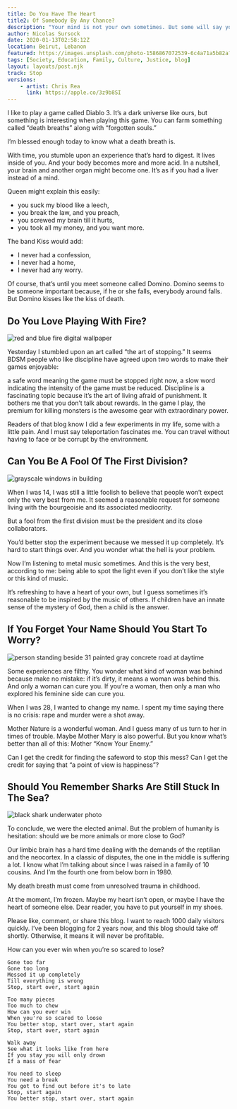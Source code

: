 ```yaml
---
title: Do You Have The Heart 
title2: Of Somebody By Any Chance?
description: "Your mind is not your own sometimes. But some will say you never had a heart of your own. One thing is sure though: it's involuntary."
author: Nicolas Sursock
date: 2020-01-13T02:58:12Z
location: Beirut, Lebanon
featured: https://images.unsplash.com/photo-1586867072539-6c4a71a5b82a?ixlib=rb-4.0.3&ixid=MnwxMjA3fDB8MHxwaG90by1wYWdlfHx8fGVufDB8fHx8&auto=format&fit=crop
tags: [Society, Education, Family, Culture, Justice, blog]
layout: layouts/post.njk
track: Stop
versions:
    - artist: Chris Rea
      link: https://apple.co/3z9b8SI
---
```


I like to play a game called Diablo 3. It’s a dark universe like ours, but something is interesting when playing this game. You can farm something called “death breaths” along with “forgotten souls.”

I’m blessed enough today to know what a death breath is.

With time, you stumble upon an experience that’s hard to digest. It lives inside of you. And your body becomes more and more acid. In a nutshell, your brain and another organ might become one. It’s as if you had a liver instead of a mind.

Queen might explain this easily:
 - you suck my blood like a leech,
 - you break the law, and you preach,
 - you screwed my brain till it hurts,
 - you took all my money, and you want more.

The band Kiss would add:
 - I never had a confession,
 - I never had a home,
 - I never had any worry.

Of course, that’s until you meet someone called Domino. Domino seems to be someone important because, if he or she falls, everybody around falls. But Domino kisses like the kiss of death.

## Do You Love Playing With Fire?

<aside class="md:-mr-56 md:float-right w-full md:w-2/3 md:px-8">
  <img x-intersect.once.ratio-0="$el.src = $el.dataset.src" class="rounded-lg" alt="red and blue fire digital wallpaper" data-src="https://images.unsplash.com/photo-1578885136359-16c8bd4d3a8e?ixlib=rb-4.0.3&ixid=MnwxMjA3fDB8MHxwaG90by1wYWdlfHx8fGVufDB8fHx8&auto=format&fit=crop&q=80&w=800&h=600">
</aside>

Yesterday I stumbled upon an art called “the art of stopping.” It seems BDSM people who like discipline have agreed upon two words to make their games enjoyable:

a safe word meaning the game must be stopped right now,
a slow word indicating the intensity of the game must be reduced.
Discipline is a fascinating topic because it’s the art of living afraid of punishment. It bothers me that you don’t talk about rewards. In the game I play, the premium for killing monsters is the awesome gear with extraordinary power.

Readers of that blog know I did a few experiments in my life, some with a little pain. And I must say teleportation fascinates me. You can travel without having to face or be corrupt by the environment.

## Can You Be A Fool Of The First Division?

<aside class="md:-ml-56 md:float-left w-full md:w-2/3 md:px-8">
  <img x-intersect.once.ratio-0="$el.src = $el.dataset.src" class="rounded-lg" alt="grayscale windows in building" data-src="https://images.unsplash.com/photo-1656312193617-b8d43d0b9535?ixlib=rb-4.0.3&ixid=MnwxMjA3fDB8MHxwaG90by1wYWdlfHx8fGVufDB8fHx8&auto=format&fit=crop&q=80&w=800&h=600">
</aside>

When I was 14, I was still a little foolish to believe that people won’t expect only the very best from me. It seemed a reasonable request for someone living with the bourgeoisie and its associated mediocrity.

But a fool from the first division must be the president and its close collaborators.

You’d better stop the experiment because we messed it up completely. It’s hard to start things over. And you wonder what the hell is your problem.

Now I’m listening to metal music sometimes. And this is the very best, according to me: being able to spot the light even if you don’t like the style or this kind of music.

It’s refreshing to have a heart of your own, but I guess sometimes it’s reasonable to be inspired by the music of others. If children have an innate sense of the mystery of God, then a child is the answer.

## If You Forget Your Name Should You Start To Worry?

<aside class="md:-mr-56 md:float-right w-full md:w-2/3 md:px-8">
  <img x-intersect.once.ratio-0="$el.src = $el.dataset.src" class="rounded-lg" alt="person standing beside 31 painted gray concrete road at daytime" data-src="https://images.unsplash.com/photo-1475459340673-25b00f9c9477?ixlib=rb-4.0.3&ixid=MnwxMjA3fDB8MHxwaG90by1wYWdlfHx8fGVufDB8fHx8&auto=format&fit=crop&q=80&w=800&h=600">
</aside>

Some experiences are filthy. You wonder what kind of woman was behind because make no mistake: if it’s dirty, it means a woman was behind this. And only a woman can cure you. If you’re a woman, then only a man who explored his feminine side can cure you.

When I was 28, I wanted to change my name. I spent my time saying there is no crisis: rape and murder were a shot away.

Mother Nature is a wonderful woman. And I guess many of us turn to her in times of trouble. Maybe Mother Mary is also powerful. But you know what’s better than all of this: Mother “Know Your Enemy.”

Can I get the credit for finding the safeword to stop this mess? Can I get the credit for saying that “a point of view is happiness”?

## Should You Remember Sharks Are Still Stuck In The Sea?

<aside class="md:-ml-56 md:float-left w-full md:w-2/3 md:px-8">
  <img x-intersect.once.ratio-0="$el.src = $el.dataset.src" class="rounded-lg" alt="black shark underwater photo" data-src="https://images.unsplash.com/photo-1560275619-4662e36fa65c?ixlib=rb-4.0.3&ixid=MnwxMjA3fDB8MHxwaG90by1wYWdlfHx8fGVufDB8fHx8&auto=format&fit=crop&q=80&w=800&h=600">
</aside>

To conclude, we were the elected animal. But the problem of humanity is hesitation: should we be more animals or more close to God?

Our limbic brain has a hard time dealing with the demands of the reptilian and the neocortex. In a classic of disputes, the one in the middle is suffering a lot. I know what I’m talking about since I was raised in a family of 10 cousins. And I’m the fourth one from below born in 1980.

My death breath must come from unresolved trauma in childhood.

At the moment, I’m frozen. Maybe my heart isn’t open, or maybe I have the heart of someone else. Dear reader, you have to put yourself in my shoes.

Please like, comment, or share this blog. I want to reach 1000 daily visitors quickly. I’ve been blogging for 2 years now, and this blog should take off shortly. Otherwise, it means it will never be profitable.

How can you ever win when you’re so scared to lose?

```
Gone too far
Gone too long
Messed it up completely
Till everything is wrong
Stop, start over, start again

Too many pieces
Too much to chew
How can you ever win
When you're so scared to loose
You better stop, start over, start again
Stop, start over, start again

Walk away
See what it looks like from here
If you stay you will only drown
If a mass of fear

You need to sleep
You need a break
You got to find out before it's to late
Stop, start again
You better stop, start over, start again
```
